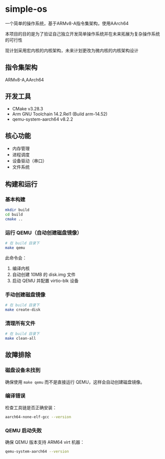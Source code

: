 # simple-os

一个简单的操作系统，基于ARMv8-A指令集架构，使用AArch64

本项目的目的是为了验证自己独立开发简单操作系统并在未来拓展为复杂操作系统的可行性

现计划采用宏内核的内核架构，未来计划更改为微内核的内核架构设计

## 指令集架构

ARMv8-A,AArch64

## 开发工具

- CMake v3.28.3
- Arm GNU Toolchain 14.2.Rel1 (Build arm-14.52)
- qemu-system-aarch64 v8.2.2

## 核心功能

- 内存管理
- 进程调度
- 设备驱动（串口）
- 文件系统

## 构建和运行

### 基本构建

```bash
mkdir build
cd build
cmake ..
```

### 运行 QEMU（自动创建磁盘镜像）

```bash
# 在 build 目录下
make qemu
```

此命令会：

1. 编译内核
2. 自动创建 10MB 的 disk.img 文件
3. 启动 QEMU 并配置 virtio-blk 设备

### 手动创建磁盘镜像

```bash
# 在 build 目录下
make create-disk
```

### 清理所有文件

```bash
# 在 build 目录下
make clean-all
```

## 故障排除

### 磁盘设备未找到

确保使用 `make qemu` 而不是直接运行 QEMU，这样会自动创建磁盘镜像。

### 编译错误

检查工具链是否正确安装：

```bash
aarch64-none-elf-gcc --version
```

### QEMU 启动失败

确保 QEMU 版本支持 ARM64 virt 机器：

```bash
qemu-system-aarch64 --version
```